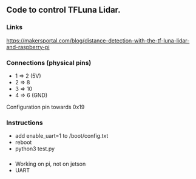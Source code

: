 ## Code to control TFLuna Lidar.

### Links

https://makersportal.com/blog/distance-detection-with-the-tf-luna-lidar-and-raspberry-pi

### Connections (physical pins)

* 1 => 2 (5V)
* 2 => 8
* 3 => 10
* 4 => 6 (GND)

Configuration pin towards 0x19

### Instructions

* add enable_uart=1 to /boot/config.txt
* reboot
* python3 test.py

###

* Working on pi, not on jetson
* UART
